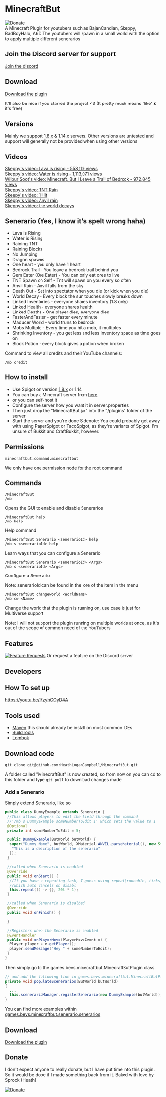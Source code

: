 # MinecraftBut
[![Donate](https://img.shields.io/badge/Donate-PayPal-green.svg)](https://www.paypal.com/cgi-bin/webscr?cmd=_s-xclick&hosted_button_id=VWG7DUFDRYXDA)  
A Minecraft Plugin for youtubers such as BajanCandian, Skeppy, BadBoyHalo, A6D
The youtubers will spawn in a small world with the option to apply multiple different senerarios

## Join the Discord server for support
[Join the discord](https://discord.gg/cDSK9YF)  


## Download
[Download the plugin](https://github.com/HeathLoganCampbell/MinecraftBut/releases/tag/1.7)

It'll also be nice if you starred the project <3 (It pretty much means 'like' & it's free)

## Versions
Mainly we support [1.8.x](https://getbukkit.org/get/WAH0jXqYA2s3Gzzg3toWHG1R3lHNCNZY) & 1.14.x servers. Other versions are untested and support will generally not be provided when using other versions

## Videos
[Skeppy's video: Lava is rising - 558,119 views](https://www.youtube.com/watch?v=0dvbqzXiA_o)    
[Skeppy's video: Water is rising - 1,113,071 views](https://www.youtube.com/watch?v=Kcul2iXfPDY)   
[Wilbur Soot's video: Minecraft, But I Leave a Trail of Bedrock - 972,845 views](https://www.youtube.com/watch?v=Kcul2iXfPDY)  
[Skeppy's video: TNT Rain](https://www.youtube.com/watch?v=kkU8-3teKS0)  
[Skeepy's video: 1 Hit](https://www.youtube.com/watch?v=bpvQGu1cwlQ)  
[Skeppy's video: Anvil rain](https://www.youtube.com/watch?v=IONiD9ZnqEg)  
[Skeppy's video: the world decays](https://www.youtube.com/watch?v=I9PjCahtpzs)

## Senerario (Yes, I know it's spelt wrong haha)
* Lava is Rising
* Water is Rising
* Raining TNT
* Raining Blocks
* No Jumping
* Dragon spawns
* One heart - you only have 1 heart
* Bedrock Trail - You leave a bedrock trail behind you
* Gem Eater (Ore Eater) - You can only eat ores to live
* TNT Spawn on Self - Tnt will spawn on you every so often
* Anvil Rain - Anvil falls from the sky
* Death Out - Set into spectator when you die (or kick when you die)
* World Decay - Every  block the sun touches slowly breaks down
* Linked Inventories - everyone shares inventory (1.8 only)
* Linked Health - everyone shares health
* Linked Deaths - One player dies, everyone dies
* FasterAndFaster - get faster every minute
* Maducer World - world truns to bedrock
* Mobs Multiple - Every time you hit a mob, it multiples 
* Shrinking Inventory - you get less and less inventory space as time goes on
* Block Potion - every block gives a potion when broken

Command to view all credits and their YouTube channels:
```
/mb credit
```


## How to install
* Use Spigot on version [1.8.x](https://getbukkit.org/get/WAH0jXqYA2s3Gzzg3toWHG1R3lHNCNZY) or 1.14
 * You can buy a Minecraft server from [here](https://mcprohosting.com/order?aff=81875)
 * or you can self-host it
* Configure the server how you want it in server.properties
* Then just drop the "MinecraftBut.jar" into the "/plugins" folder of the server
* Start the server and you're done
Sidenote: You could probably get away with using PaperSpigot or TacoSpigot, as they're variants of Spigot. I'm unsure of Bukkit and CraftBukkit, however.

## Permissions

```
minecraftbut.command.minecraftbut
```
We only have one permission node for the root command

## Commands
```
/MinecraftBut
/mb
```
Opens the GUI to enable and disable Senerarios

```
/MinecraftBut help
/mb help
```
Help command

```
/MinecraftBut Senerario <senerarioId> help
/mb s <senerarioId> help
```
Learn ways that you can configure a Senerario

```
/MinecraftBut Senerario <senerarioId> <Args>
/mb s <senerarioId> <Args>
```
Configure a Senerario

Note: senerarioId can be found in the lore of the item in the menu

```
/MinecraftBut changeworld <WorldName>
/mb cw <Name>
```
Change the world that the plugin is running on, use case is just for Multiverse support

Note: I will not support the plugin running on multiple worlds at once, as it's out of the scope of common need of the YouTubers

## Features
[![Feature Requests](https://feathub.com/HeathLoganCampbell/MinecraftBut?format=svg)](https://feathub.com/HeathLoganCampbell/MinecraftBut)
Or request a feature on the Discord server

## Developers
## How To set up
https://youtu.be/l7zyhCOyD4A

## Tools used
* [Maven](https://maven.apache.org/) this should already be install on most common IDEs 
* [BuildTools](https://www.spigotmc.org/wiki/buildtools/#1-8-8)
* [Lombok](https://projectlombok.org/download)

## Download code
```
git clone git@github.com:HeathLoganCampbell/MinecraftBut.git
```
A folder called  "MinecraftBut" is now created, so from now on you can cd to this folder and type
``git pull`` to download changes made

### Add a Senerario
Simply extend Senerario, like so
```java
public class DummyExample extends Senerario {
 //This allows players to edit the field through the command 
 //'/mb s DummyExample someNumberToEdit 1' which sets the value to 1
 @Optional
 private int someNumberToEdit = 5;

 public DummyExample(ButWorld butWorld) {
  super("Dummy Name", butWorld, XMaterial.ANVIL.parseMaterial(), new String[] {
   "This is a description of the senerario"
  });
 }

 //called when Senerario is enabled
 @Override
 public void onStart() {
  //If you have a repeating task, I guess using repeat(runnable, ticks)
  //which auto cancels on disabl
  this.repeat(() -> {}, 20l * 1);
 }

 //called when Senerario is disalbed
 @Override
 public void onFinish() {

 }

 //Registers when the Senerario is enabled
 @EventHandler
 public void onPlayerMove(PlayerMoveEvent e) {
  Player player = e.getPlayer();
  player.sendMessage("Hey " + someNumberToEdit);
 }
}
```

Then simply go to the games.bevs.minecraftbut.MinecraftButPlugin class
```java
// and add the following line in games.bevs.minecraftbut.MinecraftButPlugin
private void populateScenerarios(ButWorld butWorld)
{
  ...
  this.scenerarioManager.registerSenerario(new DummyExample(butWorld));
}
```
You can find more examples within [games.bevs.minecraftbut.senerario.senerarios](https://github.com/HeathLoganCampbell/MinecraftBut/tree/master/src/main/java/games/bevs/minecraftbut/senerario/senerarios)


## Download
[Download the plugin](https://github.com/HeathLoganCampbell/MinecraftBut/releases/tag/1.7)


## Donate
I don't expect anyone to really donate, but I have put time into this plugin. 
So it would be dope if I made something back from it.
Baked with love by Sprock (Heath)

[![Donate](https://img.shields.io/badge/Donate-PayPal-green.svg)](https://www.paypal.com/cgi-bin/webscr?cmd=_s-xclick&hosted_button_id=VWG7DUFDRYXDA)
